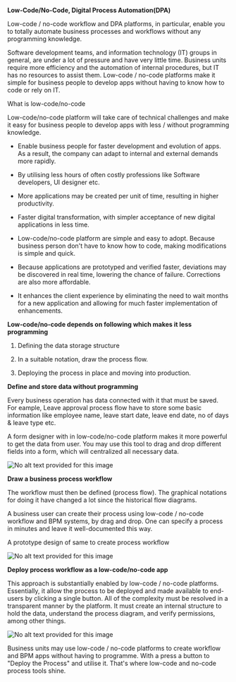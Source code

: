 **Low-Code/No-Code, Digital Process Automation(DPA)**

Low-code / no-code workflow and DPA platforms, in particular, enable you
to totally automate business processes and workflows without any
programming knowledge.

Software development teams, and information technology (IT) groups in
general, are under a lot of pressure and have very little time. Business
units require more efficiency and the automation of internal procedures,
but IT has no resources to assist them. Low-code / no-code platforms
make it simple for business people to develop apps without having to
know how to code or rely on IT.

What is low-code/no-code

Low-code/no-code platform will take care of technical challenges and
make it easy for business people to develop apps with less / without
programming knowledge.

-   Enable business people for faster development and evolution of apps.
    As a result, the company can adapt to internal and external demands
    more rapidly.

-   By utilising less hours of often costly professions like Software
    developers, UI designer etc.

-   More applications may be created per unit of time, resulting in
    higher productivity.

-   Faster digital transformation, with simpler acceptance of new
    digital applications in less time.

-   Low-code/no-code platform are simple and easy to adopt. Because
    business person don\'t have to know how to code, making
    modifications is simple and quick.

-   Because applications are prototyped and verified faster, deviations
    may be discovered in real time, lowering the chance of failure.
    Corrections are also more affordable.

-   It enhances the client experience by eliminating the need to wait
    months for a new application and allowing for much faster
    implementation of enhancements.

**Low-code/no-code depends on following which makes it less
programming**

1.  Defining the data storage structure

2.  In a suitable notation, draw the process flow.

3.  Deploying the process in place and moving into production.

**Define and store data without programming**

Every business operation has data connected with it that must be saved.
For eample, Leave approval process flow have to store some basic
information like employee name, leave start date, leave end date, no of
days & leave type etc.

A form designer with in low-code/no-code platform makes it more powerful
to get the data from user. You may use this tool to drag and drop
different fields into a form, which will centralized all necessary data.

![No alt text provided for this
image](images/media/image1.png)

**Draw a business process workflow**

The workflow must then be defined (process flow). The graphical
notations for doing it have changed a lot since the historical flow
diagrams.

A business user can create their process using low-code / no-code
workflow and BPM systems, by drag and drop. One can specify a process in
minutes and leave it well-documented this way.

A prototype design of same to create process workflow

![No alt text provided for this
image]('./images/media/image2.png)

**Deploy process workflow as a low-code/no-code app**

This approach is substantially enabled by low-code / no-code platforms.
Essentially, it allow the process to be deployed and made available to
end-users by clicking a single button. All of the complexity must be
resolved in a transparent manner by the platform. It must create an
internal structure to hold the data, understand the process diagram, and
verify permissions, among other things.

![No alt text provided for this
image]('./images/media/image3.png)

Business units may use low-code / no-code platforms to create workflow
and BPM apps without having to programme. With a press a button to
"Deploy the Process" and utilise it. That\'s where low-code and
no-code process tools shine.
